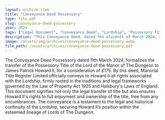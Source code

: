 ```yaml
---
layout: archive-item
title: "Conveyance Deed Possessory"
type: file-pdf
slug: conveyance-deed-possessory
year: 2024
tags: ["Legal Document", "Conveyance Deed", "Lordship", "Possessory Title"]
description: "This Conveyance Deed, dated the eleventh of March 2024, records the transfer of the Possessory Title of Lord of the Manor of The Dungeon from Manorial Title Register Limited to James Patrick Howard II for the sum of £175. The deed acknowledges the legal right to use the feudal title of Lord of the Manor of The Dungeon in the parish of St. Mary Bredin, County of Kent, under the Law of Property Act 1925 and Halsbury's Laws of England, conferring the rights of Jus in re propria and Jura in re aliena, emphasizing the right of enjoyment and ownership without encumbrances."
image: /assets/img/archives/conveyance-deed-possessory.webp
file_path: /assets/archives/conveyance-deed-possessory.pdf
---
```


The Conveyance Deed Possessory dated 11th March 2024, formalizes the transfer of the Possessory Title of the Lord of the Manor of The Dungeon to James Patrick Howard II, for a consideration of £175. By this deed, Manorial Title Register Limited officially conveys to Howard II all rights associated with the Lordship, firmly rooted in the traditions and legal frameworks governed by the Law of Property Act 1925 and Halsbury's Laws of England. This document signifies not only the legal transfer of title but also ensures Howard II's rights to full enjoyment and ownership of the title, free from any encumbrances. The conveyance is a testament to the legal and historical continuity of the Lordship, securing Howard II’s position within the esteemed lineage of Lords of The Dungeon.
